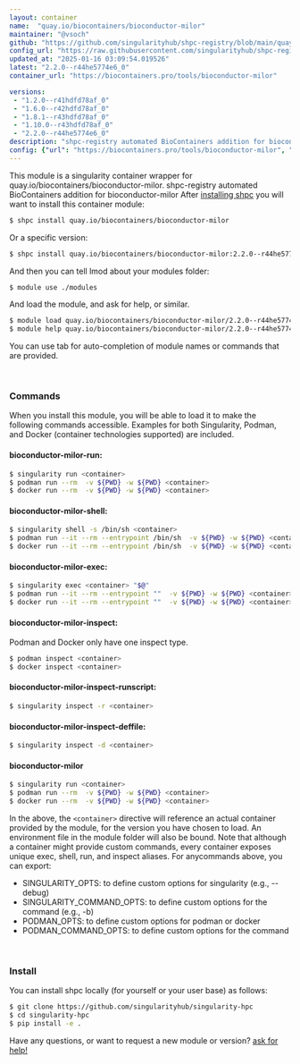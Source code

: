 ```yaml
---
layout: container
name:  "quay.io/biocontainers/bioconductor-milor"
maintainer: "@vsoch"
github: "https://github.com/singularityhub/shpc-registry/blob/main/quay.io/biocontainers/bioconductor-milor/container.yaml"
config_url: "https://raw.githubusercontent.com/singularityhub/shpc-registry/main/quay.io/biocontainers/bioconductor-milor/container.yaml"
updated_at: "2025-01-16 03:09:54.019526"
latest: "2.2.0--r44he5774e6_0"
container_url: "https://biocontainers.pro/tools/bioconductor-milor"

versions:
 - "1.2.0--r41hdfd78af_0"
 - "1.6.0--r42hdfd78af_0"
 - "1.8.1--r43hdfd78af_0"
 - "1.10.0--r43hdfd78af_0"
 - "2.2.0--r44he5774e6_0"
description: "shpc-registry automated BioContainers addition for bioconductor-milor"
config: {"url": "https://biocontainers.pro/tools/bioconductor-milor", "maintainer": "@vsoch", "description": "shpc-registry automated BioContainers addition for bioconductor-milor", "latest": {"2.2.0--r44he5774e6_0": "sha256:344f930e2b131cfb9fbf39f8f07702b755c37bec7123e614d4143d89233cd6a7"}, "tags": {"1.2.0--r41hdfd78af_0": "sha256:70d08972ec1ef8354155354a3047ad441cdb232215da090841a27f37280b62c0", "1.6.0--r42hdfd78af_0": "sha256:e519f001b7b70cbd0beb8a704f8fe5c52e5ee60fcbedc3df2828b420e894192f", "1.8.1--r43hdfd78af_0": "sha256:2d105b20f72ba3f4f4107cd53bd2be79da389e2d3f0560fe9517c1b0cc388405", "1.10.0--r43hdfd78af_0": "sha256:063dcaa8d2b7a9db80a58a91178b751fb7e6bf00e4f3d7ad71576c608d1a5de9", "2.2.0--r44he5774e6_0": "sha256:344f930e2b131cfb9fbf39f8f07702b755c37bec7123e614d4143d89233cd6a7"}, "docker": "quay.io/biocontainers/bioconductor-milor"}
---
```


This module is a singularity container wrapper for quay.io/biocontainers/bioconductor-milor.
shpc-registry automated BioContainers addition for bioconductor-milor
After [installing shpc](#install) you will want to install this container module:


```bash
$ shpc install quay.io/biocontainers/bioconductor-milor
```

Or a specific version:

```bash
$ shpc install quay.io/biocontainers/bioconductor-milor:2.2.0--r44he5774e6_0
```

And then you can tell lmod about your modules folder:

```bash
$ module use ./modules
```

And load the module, and ask for help, or similar.

```bash
$ module load quay.io/biocontainers/bioconductor-milor/2.2.0--r44he5774e6_0
$ module help quay.io/biocontainers/bioconductor-milor/2.2.0--r44he5774e6_0
```

You can use tab for auto-completion of module names or commands that are provided.

<br>

### Commands

When you install this module, you will be able to load it to make the following commands accessible.
Examples for both Singularity, Podman, and Docker (container technologies supported) are included.

#### bioconductor-milor-run:

```bash
$ singularity run <container>
$ podman run --rm  -v ${PWD} -w ${PWD} <container>
$ docker run --rm  -v ${PWD} -w ${PWD} <container>
```

#### bioconductor-milor-shell:

```bash
$ singularity shell -s /bin/sh <container>
$ podman run --it --rm --entrypoint /bin/sh  -v ${PWD} -w ${PWD} <container>
$ docker run --it --rm --entrypoint /bin/sh  -v ${PWD} -w ${PWD} <container>
```

#### bioconductor-milor-exec:

```bash
$ singularity exec <container> "$@"
$ podman run --it --rm --entrypoint ""  -v ${PWD} -w ${PWD} <container> "$@"
$ docker run --it --rm --entrypoint ""  -v ${PWD} -w ${PWD} <container> "$@"
```

#### bioconductor-milor-inspect:

Podman and Docker only have one inspect type.

```bash
$ podman inspect <container>
$ docker inspect <container>
```

#### bioconductor-milor-inspect-runscript:

```bash
$ singularity inspect -r <container>
```

#### bioconductor-milor-inspect-deffile:

```bash
$ singularity inspect -d <container>
```



#### bioconductor-milor

```bash
$ singularity run <container>
$ podman run --rm  -v ${PWD} -w ${PWD} <container>
$ docker run --rm  -v ${PWD} -w ${PWD} <container>
```


In the above, the `<container>` directive will reference an actual container provided
by the module, for the version you have chosen to load. An environment file in the
module folder will also be bound. Note that although a container
might provide custom commands, every container exposes unique exec, shell, run, and
inspect aliases. For anycommands above, you can export:

 - SINGULARITY_OPTS: to define custom options for singularity (e.g., --debug)
 - SINGULARITY_COMMAND_OPTS: to define custom options for the command (e.g., -b)
 - PODMAN_OPTS: to define custom options for podman or docker
 - PODMAN_COMMAND_OPTS: to define custom options for the command

<br>

### Install

You can install shpc locally (for yourself or your user base) as follows:

```bash
$ git clone https://github.com/singularityhub/singularity-hpc
$ cd singularity-hpc
$ pip install -e .
```

Have any questions, or want to request a new module or version? [ask for help!](https://github.com/singularityhub/singularity-hpc/issues)